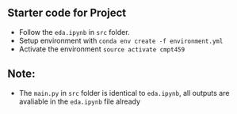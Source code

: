 ## Starter code for Project
- Follow the `eda.ipynb` in `src` folder.
- Setup environment with `conda env create -f environment.yml`
- Activate the environment `source activate cmpt459`

## Note:
- The `main.py` in `src` folder is identical to `eda.ipynb`, all outputs are avaliable in the `eda.ipynb` file already
